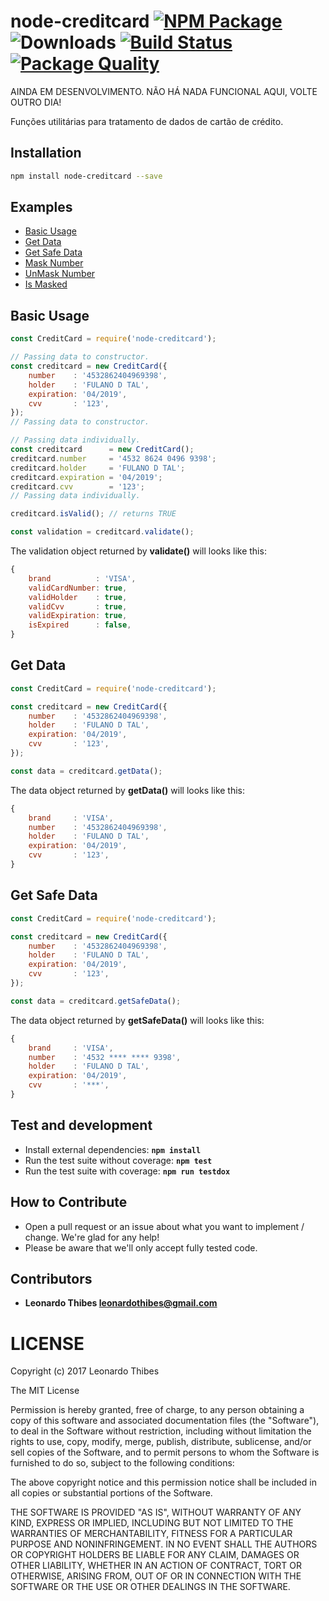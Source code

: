 # node-creditcard [![NPM Package](https://badge.fury.io/js/node-creditcard.svg)](https://www.npmjs.com/package/node-creditcard) ![Downloads](https://img.shields.io/npm/dm/node-creditcard.svg) [![Build Status](https://secure.travis-ci.org/leonardothibes/node-creditcard.png)](http://travis-ci.org/leonardothibes/node-creditcard) [![Package Quality](http://npm.packagequality.com/shield/node-creditcard.svg)](http://packagequality.com/#?package=node-creditcard)

AINDA EM DESENVOLVIMENTO. NÃO HÁ NADA FUNCIONAL AQUI, VOLTE OUTRO DIA!

Funções utilitárias para tratamento de dados de cartão de crédito.

Installation
------------

```bash
npm install node-creditcard --save
```

Examples
--------

* [Basic Usage](#basic-usage)
* [Get Data](#get-data)
* [Get Safe Data](#get-safe-data)
* [Mask Number](#mask-number)
* [UnMask Number](#unmask-number)
* [Is Masked](#is-masked)

Basic Usage
-----------

```js
const CreditCard = require('node-creditcard');

// Passing data to constructor.
const creditcard = new CreditCard({
    number    : '4532862404969398',
    holder    : 'FULANO D TAL',
    expiration: '04/2019',
    cvv       : '123',
});
// Passing data to constructor.

// Passing data individually.
const creditcard      = new CreditCard();
creditcard.number     = '4532 8624 0496 9398';
creditcard.holder     = 'FULANO D TAL';
creditcard.expiration = '04/2019';
creditcard.cvv        = '123';
// Passing data individually.

creditcard.isValid(); // returns TRUE

const validation = creditcard.validate();
```
The validation object returned by __validate()__ will looks like this:
```js
{
    brand          : 'VISA',
    validCardNumber: true,
    validHolder    : true,
    validCvv       : true,
    validExpiration: true,
    isExpired      : false,
}
```

Get Data
--------

```js
const CreditCard = require('node-creditcard');

const creditcard = new CreditCard({
    number    : '4532862404969398',
    holder    : 'FULANO D TAL',
    expiration: '04/2019',
    cvv       : '123',
});

const data = creditcard.getData();
```
The data object returned by __getData()__ will looks like this:
```js
{
    brand     : 'VISA',
    number    : '4532862404969398',
    holder    : 'FULANO D TAL',
    expiration: '04/2019',
    cvv       : '123',
}
```

Get Safe Data
-------------

```js
const CreditCard = require('node-creditcard');

const creditcard = new CreditCard({
    number    : '4532862404969398',
    holder    : 'FULANO D TAL',
    expiration: '04/2019',
    cvv       : '123',
});

const data = creditcard.getSafeData();
```
The data object returned by __getSafeData()__ will looks like this:
```js
{
    brand     : 'VISA',
    number    : '4532 **** **** 9398',
    holder    : 'FULANO D TAL',
    expiration: '04/2019',
    cvv       : '***',
}
```

Test and development
--------------------

* Install external dependencies: **``npm install``**
* Run the test suite without coverage: **``npm test``**
* Run the test suite with coverage: **``npm run testdox``**

How to Contribute
-----------------

* Open a pull request or an issue about what you want to implement / change. We're glad for any help!
* Please be aware that we'll only accept fully tested code.

Contributors
------------

 * **Leonardo Thibes <leonardothibes@gmail.com>**

LICENSE
=======

Copyright (c) 2017 Leonardo Thibes

The MIT License

Permission is hereby granted, free of charge, to any person obtaining a copy of
this software and associated documentation files (the "Software"), to deal in
the Software without restriction, including without limitation the rights to
use, copy, modify, merge, publish, distribute, sublicense, and/or sell copies of
the Software, and to permit persons to whom the Software is furnished to do so,
subject to the following conditions:

The above copyright notice and this permission notice shall be included in all
copies or substantial portions of the Software.

THE SOFTWARE IS PROVIDED "AS IS", WITHOUT WARRANTY OF ANY KIND, EXPRESS OR
IMPLIED, INCLUDING BUT NOT LIMITED TO THE WARRANTIES OF MERCHANTABILITY, FITNESS
FOR A PARTICULAR PURPOSE AND NONINFRINGEMENT. IN NO EVENT SHALL THE AUTHORS OR
COPYRIGHT HOLDERS BE LIABLE FOR ANY CLAIM, DAMAGES OR OTHER LIABILITY, WHETHER
IN AN ACTION OF CONTRACT, TORT OR OTHERWISE, ARISING FROM, OUT OF OR IN
CONNECTION WITH THE SOFTWARE OR THE USE OR OTHER DEALINGS IN THE SOFTWARE.
